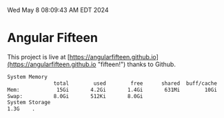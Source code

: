 Wed May  8 08:09:43 AM EDT 2024

# Angular Fifteen


This project is live at [https://angularfifteen.github.io](https://angularfifteen.github.io "fifteen!") thanks to Github.

```bash
System Memory
               total        used        free      shared  buff/cache   available
Mem:            15Gi       4.2Gi       1.4Gi       631Mi        10Gi        11Gi
Swap:          8.0Gi       512Ki       8.0Gi
System Storage
1.3G	.
